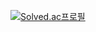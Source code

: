 [![Solved.ac프로필](http://mazassumnida.wtf/api/v2/generate_badge?boj=jyjung9910)](https://solved.ac/jyjung9910)

<!--
**CheongJaeYoon/CheongJaeYoon** is a ✨ _special_ ✨ repository because its `README.md` (this file) appears on your GitHub profile.

Here are some ideas to get you started:

- 🔭 I’m currently working on ...
- 🌱 I’m currently learning ...
- 👯 I’m looking to collaborate on ...
- 🤔 I’m looking for help with ...
- 💬 Ask me about ...
- 📫 How to reach me: ...
- 😄 Pronouns: ...
- ⚡ Fun fact: ...
-->
